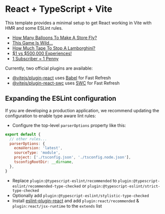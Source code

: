 # React + TypeScript + Vite

This template provides a minimal setup to get React working in Vite with HMR and some ESLint rules.

<!-- YOUTUBE:START -->
- [How Many Balloons To Make A Store Fly?](https://www.youtube.com/watch?v=dc089EZRGcg)
- [This Game Is Wild...](https://www.youtube.com/watch?v=I9mw5UlDyPI)
- [How Much Tape To Stop A Lamborghini?](https://www.youtube.com/watch?v=pS-fFdvyHLE)
- [$1 vs $500,000 Experiences!](https://www.youtube.com/watch?v=Xj0Jtjg3lHQ)
- [1 Subscriber = 1 Penny](https://www.youtube.com/watch?v=9UtcHPCEBgg)
<!-- YOUTUBE:END -->

Currently, two official plugins are available:

- [@vitejs/plugin-react](https://github.com/vitejs/vite-plugin-react/blob/main/packages/plugin-react/README.md) uses [Babel](https://babeljs.io/) for Fast Refresh
- [@vitejs/plugin-react-swc](https://github.com/vitejs/vite-plugin-react-swc) uses [SWC](https://swc.rs/) for Fast Refresh

## Expanding the ESLint configuration

If you are developing a production application, we recommend updating the configuration to enable type aware lint rules:

- Configure the top-level `parserOptions` property like this:

```js
export default {
  // other rules...
  parserOptions: {
    ecmaVersion: 'latest',
    sourceType: 'module',
    project: ['./tsconfig.json', './tsconfig.node.json'],
    tsconfigRootDir: __dirname,
  },
}
```

- Replace `plugin:@typescript-eslint/recommended` to `plugin:@typescript-eslint/recommended-type-checked` or `plugin:@typescript-eslint/strict-type-checked`
- Optionally add `plugin:@typescript-eslint/stylistic-type-checked`
- Install [eslint-plugin-react](https://github.com/jsx-eslint/eslint-plugin-react) and add `plugin:react/recommended` & `plugin:react/jsx-runtime` to the `extends` list
